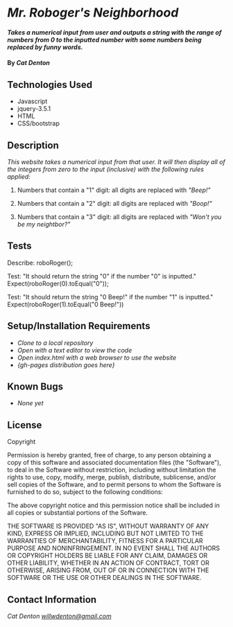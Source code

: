 # _Mr. Roboger's Neighborhood_

#### _Takes a numerical input from user and outputs a string with the range of numbers from 0 to the inputted number with some numbers being replaced by funny words._

#### By _**Cat Denton**_

## Technologies Used

* Javascript
* jquery-3.5.1
* HTML
* CSS/bootstrap

## Description

_This website takes a numerical input from that user. It will then display all of the integers from zero to the input (inclusive) with the following rules applied:_

1. Numbers that contain a "1" digit: all digits are replaced with _"Beep!"_

2. Numbers that contain a "2" digit: all digits are replaced with _"Boop!"_

3. Numbers that contain a "3" digit: all digits are replaced with _"Won't you be my neightbor?"_

## Tests

Describe: roboRoger();  
  
Test: "It should return the string "0" if the number "0" is inputted."  
Expect(roboRoger(0).toEqual("0"));  
  
Test: "It should return the string "0 Beep!" if the number "1" is inputted."  
Expect(roboRoger(1).toEqual("0 Beep!"))  
  

## Setup/Installation Requirements

* _Clone to a local repository_
* _Open with a text editor to view the code_
* _Open index.html with a web browser to use the website_
* _{gh-pages distribution goes here}_

## Known Bugs

* _None yet_


## License

Copyright <YEAR> <COPYRIGHT HOLDER>

Permission is hereby granted, free of charge, to any person obtaining a copy of this software and associated documentation files (the "Software"), to deal in the Software without restriction, including without limitation the rights to use, copy, modify, merge, publish, distribute, sublicense, and/or sell copies of the Software, and to permit persons to whom the Software is furnished to do so, subject to the following conditions:

The above copyright notice and this permission notice shall be included in all copies or substantial portions of the Software.

THE SOFTWARE IS PROVIDED "AS IS", WITHOUT WARRANTY OF ANY KIND, EXPRESS OR IMPLIED, INCLUDING BUT NOT LIMITED TO THE WARRANTIES OF MERCHANTABILITY, FITNESS FOR A PARTICULAR PURPOSE AND NONINFRINGEMENT. IN NO EVENT SHALL THE AUTHORS OR COPYRIGHT HOLDERS BE LIABLE FOR ANY CLAIM, DAMAGES OR OTHER LIABILITY, WHETHER IN AN ACTION OF CONTRACT, TORT OR OTHERWISE, ARISING FROM, OUT OF OR IN CONNECTION WITH THE SOFTWARE OR THE USE OR OTHER DEALINGS IN THE SOFTWARE.



## Contact Information

_Cat Denton <willwdenton@gmail.com>_